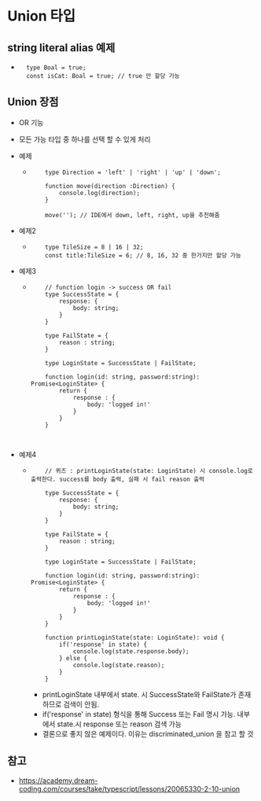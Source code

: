 # Union 타입

## string literal alias 예제

- ```
    type Boal = true;
    const isCat: Boal = true; // true 만 할당 가능
   ```

## Union 장점

- OR 기능
- 모든 가능 타입 중 하나를 선택 할 수 있게 처리
- 예제
  - ```
        type Direction = 'left' | 'right' | 'up' | 'down';

        function move(direction :Direction) {
            console.log(direction);
        }

        move(''); // IDE에서 down, left, right, up을 추천해줌
      ```

- 예제2
  - ```
        type TileSize = 8 | 16 | 32;
        const title:TileSize = 6; // 8, 16, 32 중 한가지만 할당 가능
      ```

- 예제3
  - ```
        // function login -> success OR fail
        type SuccessState = {
            response: {
                body: string;
            }
        }

        type FailState = {
            reason : string;
        }

        type LoginState = SuccessState | FailState;

        function login(id: string, password:string): Promise<LoginState> {
            return {
                response : {
                    body: 'logged in!'
                }
            }
        }

       
      ```

- 예제4
  - ```
        // 퀴즈 : printLoginState(state: LoginState) 시 console.log로 출력한다. success를 body 출력, 실패 시 fail reason 출력

        type SuccessState = {
            response: {
                body: string;
            }
        }

        type FailState = {
            reason : string;
        }

        type LoginState = SuccessState | FailState;

        function login(id: string, password:string): Promise<LoginState> {
            return {
                response : {
                    body: 'logged in!'
                }
            }
        }

        function printLoginState(state: LoginState): void {
            if('response' in state) {
                console.log(state.response.body);
            } else {
                console.log(state.reason);
            }
        }
      ```
    - printLoginState 내부에서 state. 시 SuccessState와 FailState가 존재하므로 검색이 안됨.
    - if('response' in state) 형식을 통해 Success 또는 Fail 명시 가능. 내부에서 state.시 response 또는 reason 검색 가능
    - 결론으로 좋지 않은 예제이다. 이유는 discriminated_union 을 참고 할 것

## 참고

- <https://academy.dream-coding.com/courses/take/typescript/lessons/20065330-2-10-union>
